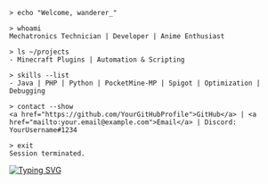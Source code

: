 ```shell
> echo "Welcome, wanderer_"

> whoami
Mechatronics Technician | Developer | Anime Enthusiast

> ls ~/projects
- Minecraft Plugins | Automation & Scripting

> skills --list
- Java | PHP | Python | PocketMine-MP | Spigot | Optimization | Debugging

> contact --show
<a href="https://github.com/YourGitHubProfile">GitHub</a> | <a href="mailto:your.email@example.com">Email</a> | Discord: YourUsername#1234

> exit
Session terminated.
```


<a href="https://git.io/typing-svg"><img src="https://readme-typing-svg.demolab.com?font=Pixelify+Sans&size=25&pause=1000&color=13F7A9&width=500&height=120&lines=welcome+to+my+epic+github+profile;hope+you+will+enjoy+your+stay+%3A);why+are+you+still+here%3F;please+dont+hurt+me;stop+looking+at+me+like+that;im+not+weird...+you+are;please+leave+%3A);i+think+its+time+for+you+to+leave" alt="Typing SVG" /></a>
